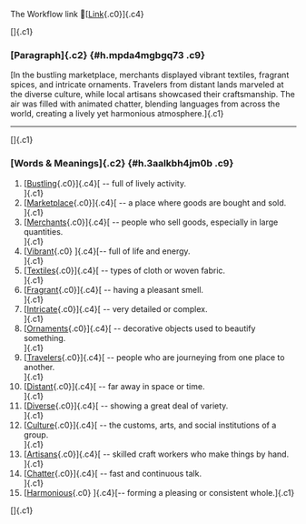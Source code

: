 The Workflow link
👏[[Link](https://www.google.com/url?q=http://www.google.com&sa=D&source=editors&ust=1760089720804021&usg=AOvVaw0PnMWnWr_ozac1MGa2cM57){.c0}]{.c4}

[]{.c1}

### [Paragraph]{.c2} {#h.mpda4mgbgq73 .c9}

[In the bustling marketplace, merchants displayed vibrant textiles,
fragrant spices, and intricate ornaments. Travelers from distant lands
marveled at the diverse culture, while local artisans showcased their
craftsmanship. The air was filled with animated chatter, blending
languages from across the world, creating a lively yet harmonious
atmosphere.]{.c1}

------------------------------------------------------------------------

[]{.c1}

### [Words & Meanings]{.c2} {#h.3aalkbh4jm0b .c9}

1.  [[Bustling](https://www.google.com/url?q=http://www.google.com&sa=D&source=editors&ust=1760089720805358&usg=AOvVaw2BktDNjdfWcbRxPn78OnS-){.c0}]{.c4}[ --
    full of lively activity.\
    ]{.c1}
2.  [[Marketplace](https://www.google.com/url?q=http://www.google.com&sa=D&source=editors&ust=1760089720805644&usg=AOvVaw0Ua0mBB7q3-wYlNux-fzoX){.c0}]{.c4}[ --
    a place where goods are bought and sold.\
    ]{.c1}
3.  [[Merchants](https://www.google.com/url?q=http://www.google.com&sa=D&source=editors&ust=1760089720805908&usg=AOvVaw1GS4FMdarzL6ByI_bezuQl){.c0}]{.c4}[ --
    people who sell goods, especially in large quantities.\
    ]{.c1}
4.  [[Vibrant](https://www.google.com/url?q=http://www.google.com&sa=D&source=editors&ust=1760089720806198&usg=AOvVaw37LMrDTg_jzLEukRVxKy2d){.c0}
    ]{.c4}[-- full of life and energy.\
    ]{.c1}
5.  [[Textiles](https://www.google.com/url?q=http://www.google.com&sa=D&source=editors&ust=1760089720806420&usg=AOvVaw3CXwYMbJZqMfjq2e3m_2wA){.c0}]{.c4}[ --
    types of cloth or woven fabric.\
    ]{.c1}
6.  [[Fragrant](https://www.google.com/url?q=http://www.google.com&sa=D&source=editors&ust=1760089720806645&usg=AOvVaw0XRtOLQXVCle4oipNUscl9){.c0}]{.c4}[ --
    having a pleasant smell.\
    ]{.c1}
7.  [[Intricate](https://www.google.com/url?q=http://www.google.com&sa=D&source=editors&ust=1760089720806849&usg=AOvVaw17iwjxxdhrtAv1n7Z1WBXQ){.c0}]{.c4}[ --
    very detailed or complex.\
    ]{.c1}
8.  [[Ornaments](https://www.google.com/url?q=http://www.google.com&sa=D&source=editors&ust=1760089720807054&usg=AOvVaw1yggSGJ7XjGXmGmhlG-kd4){.c0}]{.c4}[ --
    decorative objects used to beautify something.\
    ]{.c1}
9.  [[Travelers](https://www.google.com/url?q=http://www.google.com&sa=D&source=editors&ust=1760089720807291&usg=AOvVaw35W9UdrDRhB4Qug6eksGmV){.c0}]{.c4}[ --
    people who are journeying from one place to another.\
    ]{.c1}
10. [[Distant](https://www.google.com/url?q=http://www.google.com&sa=D&source=editors&ust=1760089720807583&usg=AOvVaw1ZcTGg1xzM_E3H5UC0_fh8){.c0}]{.c4}[ --
    far away in space or time.\
    ]{.c1}
11. [[Diverse](https://www.google.com/url?q=http://www.google.com&sa=D&source=editors&ust=1760089720807819&usg=AOvVaw0iO6XZOxLsbKUQ3qaTDljN){.c0}]{.c4}[ --
    showing a great deal of variety.\
    ]{.c1}
12. [[Culture](https://www.google.com/url?q=http://www.google.com&sa=D&source=editors&ust=1760089720808024&usg=AOvVaw32rm2sa2w_-3QQ9dU1zgry){.c0}]{.c4}[ --
    the customs, arts, and social institutions of a group.\
    ]{.c1}
13. [[Artisans](https://www.google.com/url?q=http://www.google.com&sa=D&source=editors&ust=1760089720808262&usg=AOvVaw0xP1F7Qr9mF65MfVHUrLJl){.c0}]{.c4}[ --
    skilled craft workers who make things by hand.\
    ]{.c1}
14. [[Chatter](https://www.google.com/url?q=http://www.google.com&sa=D&source=editors&ust=1760089720808581&usg=AOvVaw0ptEjq56EGeab-A30ko8DS){.c0}]{.c4}[ --
    fast and continuous talk.\
    ]{.c1}
15. [[Harmonious](https://www.google.com/url?q=http://www.google.com&sa=D&source=editors&ust=1760089720808816&usg=AOvVaw3hA1NQBOaGuFsBJZGFyS5b){.c0}
    ]{.c4}[-- forming a pleasing or consistent whole.]{.c1}

[]{.c1}

